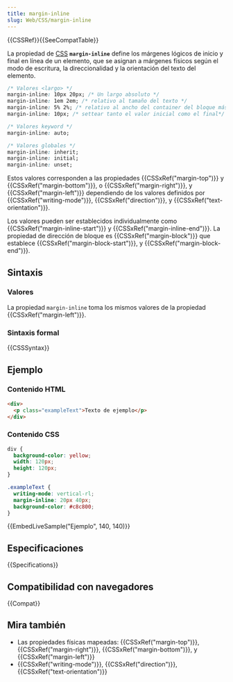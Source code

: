 ```yaml
---
title: margin-inline
slug: Web/CSS/margin-inline
---
```


{{CSSRef}}{{SeeCompatTable}}

La propiedad de [CSS](/es/docs/Web/CSS) **`margin-inline`** define los márgenes lógicos de inicio y final en línea de un elemento, que se asignan a márgenes físicos según el modo de escritura, la direccionalidad y la orientación del texto del elemento.

```css
/* Valores <largo> */
margin-inline: 10px 20px; /* Un largo absoluto */
margin-inline: 1em 2em; /* relativo al tamaño del texto */
margin-inline: 5% 2%; /* relativo al ancho del container del bloque más cercano */
margin-inline: 10px; /* settear tanto el valor inicial como el final*/

/* Valores keyword */
margin-inline: auto;

/* Valores globales */
margin-inline: inherit;
margin-inline: initial;
margin-inline: unset;
```

Estos valores corresponden a las propiedades {{CSSxRef("margin-top")}} y {{CSSxRef("margin-bottom")}}, o {{CSSxRef("margin-right")}}, y {{CSSxRef("margin-left")}} dependiendo de los valores definidos por {{CSSxRef("writing-mode")}}, {{CSSxRef("direction")}}, y {{CSSxRef("text-orientation")}}.

Los valores pueden ser establecidos individualmente como {{CSSxRef("margin-inline-start")}} y {{CSSxRef("margin-inline-end")}}. La propiedad de dirección de bloque es {{CSSxRef("margin-block")}} que establece {{CSSxRef("margin-block-start")}}, y {{CSSxRef("margin-block-end")}}.

## Sintaxis

### Valores

La propiedad `margin-inline` toma los mismos valores de la propiedad {{CSSxRef("margin-left")}}.

### Sintaxis formal

{{CSSSyntax}}

## Ejemplo

### Contenido HTML

```html
<div>
  <p class="exampleText">Texto de ejemplo</p>
</div>
```

### Contenido CSS

```css
div {
  background-color: yellow;
  width: 120px;
  height: 120px;
}

.exampleText {
  writing-mode: vertical-rl;
  margin-inline: 20px 40px;
  background-color: #c8c800;
}
```

{{EmbedLiveSample("Ejemplo", 140, 140)}}

## Especificaciones

{{Specifications}}

## Compatibilidad con navegadores

{{Compat}}

## Mira también

- Las propiedades físicas mapeadas: {{CSSxRef("margin-top")}}, {{CSSxRef("margin-right")}}, {{CSSxRef("margin-bottom")}}, y {{CSSxRef("margin-left")}}
- {{CSSxRef("writing-mode")}}, {{CSSxRef("direction")}}, {{CSSxRef("text-orientation")}}
